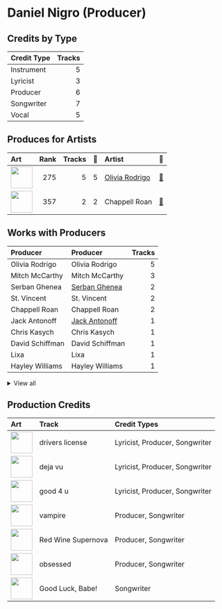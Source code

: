 # Daniel Nigro (Producer)

## Credits by Type

| Credit Type | Tracks |
|:---|---:|
| Instrument | 5 |
| Lyricist | 3 |
| Producer | 6 |
| Songwriter | 7 |
| Vocal | 5 |

## Produces for Artists

| Art | Rank | Tracks | 💚 | Artist | 🔗 |
|:---|---:|---:|---:|:---|:---|
| <img src="https://i.scdn.co/image/ab6761610000e5ebe03a98785f3658f0b6461ec4" alt="" width="50" /> | 275 | 5 | 5 | [Olivia Rodrigo](../../artists/olivia_rodrigo/overview.md) | [🔗](https://open.spotify.com/artist/1McMsnEElThX1knmY4oliG) |
| <img src="https://i.scdn.co/image/ab6761610000e5ebcde5a0d57c1b79de5fce6bee" alt="" width="50" /> | 357 | 2 | 2 | Chappell Roan | [🔗](https://open.spotify.com/artist/7GlBOeep6PqTfFi59PTUUN) |

## Works with Producers

| Producer | Producer | Tracks |
|:---|:---|---:|
| Olivia Rodrigo | Olivia Rodrigo | 5 |
| Mitch McCarthy | Mitch McCarthy | 3 |
| Serban Ghenea | [Serban Ghenea](../serban_ghenea/overview.md) | 2 |
| St. Vincent | St. Vincent | 2 |
| Chappell Roan | Chappell Roan | 2 |
| Jack Antonoff | [Jack Antonoff](../jack_antonoff/overview.md) | 1 |
| Chris Kasych | Chris Kasych | 1 |
| David Schiffman | David Schiffman | 1 |
| Lixa | Lixa | 1 |
| Hayley Williams | Hayley Williams | 1 |


<details>
<summary>View all</summary>

| Producer | Producer | Tracks |
|:---|:---|---:|
| Michael Harris | Michael Harris | 1 |
| Amy Kuney | Amy Kuney | 1 |
| Josh Farro | Josh Farro | 1 |
| Ryan Linvill | Ryan Linvill | 1 |
| Mark "Spike" Stent | [Mark "Spike" Stent](../mark__spike__stent/overview.md) | 1 |
| Noah Conrad | Noah Conrad | 1 |
| Justin Tranter | Justin Tranter | 1 |
| Annie Schindel | Annie Schindel | 1 |
| Alexander 23 | Alexander 23 | 1 |
| Taylor Swift | [Taylor Swift](../taylor_swift/overview.md) | 1 |
| Dan Viafore | Dan Viafore | 1 |

</details>


## Production Credits

| Art | Track | Credit Types |
|:---|:---|:---|
| <img src="https://i.scdn.co/image/ab67616d0000b2738ffc294c1c4362e8472d14cd" alt="" width="50" /> | drivers license | Lyricist, Producer, Songwriter |
| <img src="https://i.scdn.co/image/ab67616d0000b2735a61e19eaffec620c1899c47" alt="" width="50" /> | deja vu | Lyricist, Producer, Songwriter |
| <img src="https://i.scdn.co/image/ab67616d0000b273670ec029374e082f921f9f74" alt="" width="50" /> | good 4 u | Lyricist, Producer, Songwriter |
| <img src="https://i.scdn.co/image/ab67616d0000b273e85259a1cae29a8d91f2093d" alt="" width="50" /> | vampire | Producer, Songwriter |
| <img src="https://i.scdn.co/image/ab67616d0000b27396fa88fb1789be437d5cb4b6" alt="" width="50" /> | Red Wine Supernova | Producer, Songwriter |
| <img src="https://i.scdn.co/image/ab67616d0000b2734063d624ebf8ff67bc3701ee" alt="" width="50" /> | obsessed | Producer, Songwriter |
| <img src="https://i.scdn.co/image/ab67616d0000b27391b4bc7c88d91a42e0f3a8b7" alt="" width="50" /> | Good Luck, Babe! | Songwriter |